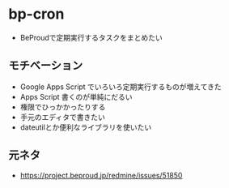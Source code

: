 # bp-cron

* BeProudで定期実行するタスクをまとめたい

## モチベーション

* Google Apps Script でいろいろ定期実行するものが増えてきた
* Apps Script 書くのが単純にだるい
* 権限でひっかかったりする
* 手元のエディタで書きたい
* dateutilとか便利なライブラリを使いたい

## 元ネタ

* https://project.beproud.jp/redmine/issues/51850
